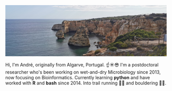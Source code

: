 ![Algarve, Portugal](https://github.com/GeoMicroSoares/GeoMicroSoares/raw/master/2020-06-09%2018.12.34.jpg)

Hi, I'm André, originally from Algarve, Portugal. ☝️☀️😎 I'm a postdoctoral researcher who's been working on wet-and-dry Microbiology since 2013, now focusing on Bioinformatics. Currently learning **python** and have worked with **R** and **bash** since 2014. Into trail running 🏃‍♂️ and bouldering 🧗‍♂️.
